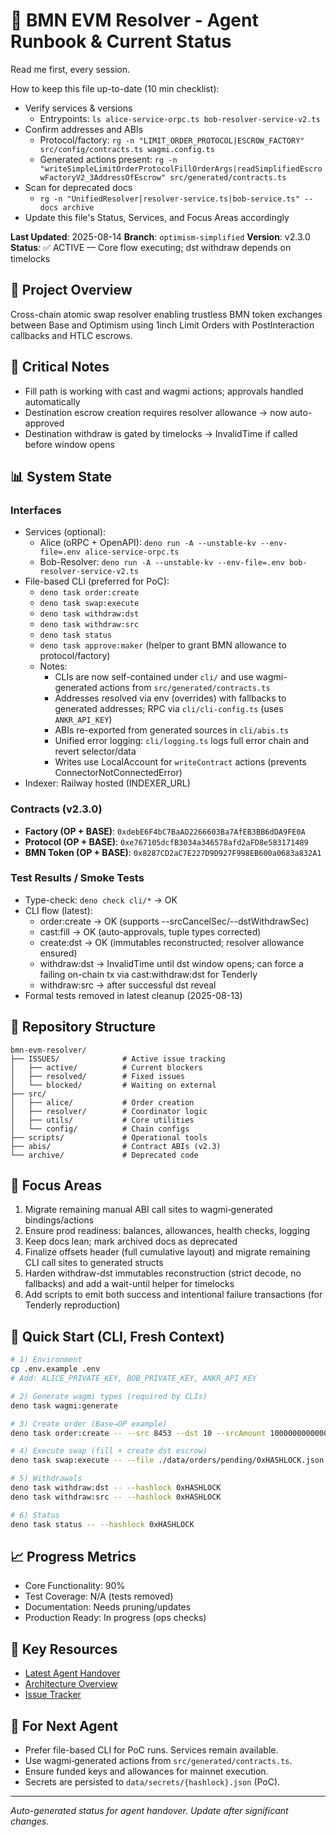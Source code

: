 # 🚀 BMN EVM Resolver - Agent Runbook & Current Status

Read me first, every session.

How to keep this file up-to-date (10 min checklist):
- Verify services & versions
  - Entrypoints: `ls alice-service-orpc.ts bob-resolver-service-v2.ts`
- Confirm addresses and ABIs
  - Protocol/factory: `rg -n "LIMIT_ORDER_PROTOCOL|ESCROW_FACTORY" src/config/contracts.ts wagmi.config.ts`
  - Generated actions present: `rg -n "writeSimpleLimitOrderProtocolFillOrderArgs|readSimplifiedEscrowFactoryV2_3AddressOfEscrow" src/generated/contracts.ts`
- Scan for deprecated docs
  - `rg -n "UnifiedResolver|resolver-service.ts|bob-service.ts" -- docs archive`
- Update this file's Status, Services, and Focus Areas accordingly

**Last Updated**: 2025-08-14
**Branch**: `optimism-simplified`
**Version**: v2.3.0
**Status**: ✅ ACTIVE — Core flow executing; dst withdraw depends on timelocks

## 🎯 Project Overview

Cross-chain atomic swap resolver enabling trustless BMN token exchanges between Base and Optimism using 1inch Limit Orders with PostInteraction callbacks and HTLC escrows.

## 🔴 Critical Notes

- Fill path is working with cast and wagmi actions; approvals handled automatically
- Destination escrow creation requires resolver allowance → now auto-approved
- Destination withdraw is gated by timelocks → InvalidTime if called before window opens

## 📊 System State

### Interfaces
- Services (optional):
  - Alice (oRPC + OpenAPI): `deno run -A --unstable-kv --env-file=.env alice-service-orpc.ts`
  - Bob-Resolver: `deno run -A --unstable-kv --env-file=.env bob-resolver-service-v2.ts`
- File-based CLI (preferred for PoC):
  - `deno task order:create`
  - `deno task swap:execute`
  - `deno task withdraw:dst`
  - `deno task withdraw:src`
  - `deno task status`
  - `deno task approve:maker` (helper to grant BMN allowance to protocol/factory)
  - Notes:
    - CLIs are now self-contained under `cli/` and use wagmi-generated actions from `src/generated/contracts.ts`
    - Addresses resolved via env (overrides) with fallbacks to generated addresses; RPC via `cli/cli-config.ts` (uses `ANKR_API_KEY`)
    - ABIs re-exported from generated sources in `cli/abis.ts`
    - Unified error logging: `cli/logging.ts` logs full error chain and revert selector/data
    - Writes use LocalAccount for `writeContract` actions (prevents ConnectorNotConnectedError)
- Indexer: Railway hosted (INDEXER_URL)

### Contracts (v2.3.0)
- **Factory (OP + BASE)**: `0xdebE6F4bC7BaAD2266603Ba7AfEB3BB6dDA9FE0A`
- **Protocol (OP + BASE)**: `0xe767105dcfB3034a346578afd2aFD8e583171489`
- **BMN Token (OP + BASE)**: `0x8287CD2aC7E227D9D927F998EB600a0683a832A1`

### Test Results / Smoke Tests
- Type-check: `deno check cli/*` → OK
- CLI flow (latest):
  - order:create → OK (supports --srcCancelSec/--dstWithdrawSec)
  - cast:fill → OK (auto-approvals, tuple types corrected)
  - create:dst → OK (immutables reconstructed; resolver allowance ensured)
  - withdraw:dst → InvalidTime until dst window opens; can force a failing on-chain tx via cast:withdraw:dst for Tenderly
  - withdraw:src → after successful dst reveal
- Formal tests removed in latest cleanup (2025-08-13)

## 📁 Repository Structure

```
bmn-evm-resolver/
├── ISSUES/              # Active issue tracking
│   ├── active/          # Current blockers
│   ├── resolved/        # Fixed issues
│   └── blocked/         # Waiting on external
├── src/
│   ├── alice/           # Order creation
│   ├── resolver/        # Coordinator logic
│   ├── utils/           # Core utilities
│   └── config/          # Chain configs
├── scripts/             # Operational tools
├── abis/                # Contract ABIs (v2.3)
└── archive/             # Deprecated code
```

## 🔧 Focus Areas

1. Migrate remaining manual ABI call sites to wagmi‑generated bindings/actions
2. Ensure prod readiness: balances, allowances, health checks, logging
3. Keep docs lean; mark archived docs as deprecated
4. Finalize offsets header (full cumulative layout) and migrate remaining CLI call sites to generated structs
5. Harden withdraw-dst immutables reconstruction (strict decode, no fallbacks) and add a wait-until helper for timelocks
6. Add scripts to emit both success and intentional failure transactions (for Tenderly reproduction)

## 🚦 Quick Start (CLI, Fresh Context)

```bash
# 1) Environment
cp .env.example .env
# Add: ALICE_PRIVATE_KEY, BOB_PRIVATE_KEY, ANKR_API_KEY

# 2) Generate wagmi types (required by CLIs)
deno task wagmi:generate

# 3) Create order (Base→OP example)
deno task order:create -- --src 8453 --dst 10 --srcAmount 10000000000000000 --dstAmount 10000000000000000 --resolver 0xfdF1dDeB176BEA06c7430166e67E615bC312b7B5

# 4) Execute swap (fill + create dst escrow)
deno task swap:execute -- --file ./data/orders/pending/0xHASHLOCK.json

# 5) Withdrawals
deno task withdraw:dst -- --hashlock 0xHASHLOCK
deno task withdraw:src -- --hashlock 0xHASHLOCK

# 6) Status
deno task status -- --hashlock 0xHASHLOCK
```

## 📈 Progress Metrics

- Core Functionality: 90%
- Test Coverage: N/A (tests removed)
- Documentation: Needs pruning/updates
- Production Ready: In progress (ops checks)

## 🔗 Key Resources

- [Latest Agent Handover](docs/agents/2025-08-12-AGENT-006-atomic-swap-execution-handover-1446.md)
- [Architecture Overview](ARCHITECTURE.md)
- [Issue Tracker](ISSUES/active/)

## 📝 For Next Agent

- Prefer file-based CLI for PoC runs. Services remain available.
- Use wagmi‑generated actions from `src/generated/contracts.ts`.
- Ensure funded keys and allowances for mainnet execution.
- Secrets are persisted to `data/secrets/{hashlock}.json` (PoC).

---
*Auto-generated status for agent handover. Update after significant changes.*